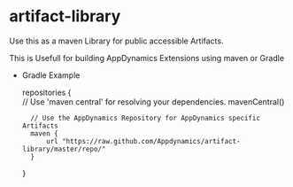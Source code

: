 artifact-library
================


Use this as a maven Library for public accessible Artifacts.

This is Usefull for building AppDynamics Extensions using maven or Gradle


* Gradle Example

	repositories {	
    	// Use 'maven central' for resolving your dependencies.
    	mavenCentral()
    	
    	// Use the AppDynamics Repository for AppDynamics specific Artifacts
    	maven {
        	url "https://raw.github.com/Appdynamics/artifact-library/master/repo/"
    	}
	}

